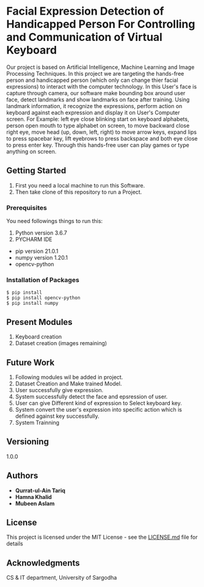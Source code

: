 # Facial Expression Detection of Handicapped Person For Controlling and Communication of Virtual Keyboard
Our project is based on Artificial Intelligence, Machine Learning and Image Processing Techniques. In this project we are targeting the hands-free person and handicapped person (which only can change thier facial expressions) to interact with the computer technology. In this User's face is capture through camera, our software make bounding box around user face, detect landmarks and show landmarks on face after training. Using landmark information, it recognize the expressions, perform action on keyboard against each expression
and display it on User's Computer screen. For Example: left eye close blinking start on keyboard alphabets, person open mouth to type alphabet on screen, to move backward close right eye, move head (up, down, left, right) to move arrow keys, expand lips to press spacebar key, lift eyebrows to press backspace and both eye close to press enter key. Through this hands-free user can play games or type anything on screen.   

## Getting Started

  1. First you need a local machine to run this Software.
  2. Then take clone of this repository to run a Project.
  
### Prerequisites
 You need followings things to run this:
1. Python version 3.6.7
2. PYCHARM IDE
  - pip version 21.0.1
  - numpy version 1.20.1
  - opencv-python  

### Installation of Packages
```
$ pip install
$ pip install opencv-python
$ pip install numpy
```
## Present Modules
1. Keyboard creation 
2. Dataset creation (images remaining)

## Future Work
1. Following modules wil be added in project.
2. Dataset Creation and Make trained Model.
3. User successfully give expression.
4. System successfully detect the face and epsression of user.
5. User can give Different kind of expression to Select keyboard key.
6. System convert the user's expression into specific action which is defined against key successfully.
7. System Trainning

## Versioning
1.0.0

## Authors
- **Qurrat-ul-Ain Tariq**
- **Hamna Khalid**
- **Mubeen Aslam**

## License
This project is licensed under the MIT License - see the [LICENSE.md](LICENSE) file for details

## Acknowledgments
CS & IT department, University of Sargodha
